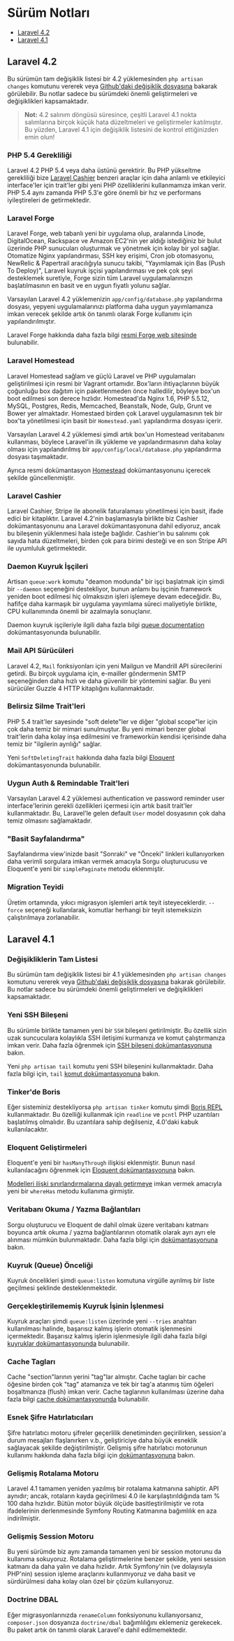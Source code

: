 # Sürüm Notları

- [Laravel 4.2](#laravel-4.2)
- [Laravel 4.1](#laravel-4.1)

<a name="laravel-4.2"></a>
## Laravel 4.2

Bu sürümün tam değişiklik listesi bir 4.2 yüklemesinden `php artisan changes` komutunu vererek veya [Github'daki değişiklik dosyasına](https://github.com/laravel/framework/blob/4.2/src/Illuminate/Foundation/changes.json) bakarak görülebilir. Bu notlar sadece bu sürümdeki önemli geliştirmeleri ve değişiklikleri kapsamaktadır.

> **Not:** 4.2 salınım döngüsü süresince, çeşitli Laravel 4.1 nokta salımlarına birçok küçük hata düzeltmeleri ve geliştirmeler katılmıştır. Bu yüzden, Laravel 4.1 için değişiklik listesini de kontrol ettiğinizden emin olun!

### PHP 5.4 Gerekliliği

Laravel 4.2 PHP 5.4 veya daha üstünü gerektirir. Bu PHP yükseltme gerekliliği bize [Laravel Cashier](/docs/billing) benzeri araçlar için daha anlamlı ve etkileyici interface'ler için trait'ler gibi yeni PHP özelliklerini kullanmamıza imkan verir. PHP 5.4 aynı zamanda PHP 5.3'e göre önemli bir hız ve performans iyileştireleri de getirmektedir.

### Laravel Forge

Laravel Forge, web tabanlı yeni bir uygulama olup, aralarında Linode, DigitalOcean, Rackspace ve Amazon EC2'nin yer aldığı istediğiniz bir bulut üzerinde PHP sunucuları oluşturmak ve yönetmek için kolay bir yol sağlar. Otomatize Nginx yapılandırması, SSH key erişimi, Cron job otomasyonu, NewRelic & Papertrail aracılığıyla sunucu takibi, "Yayımlamak için Bas (Push To Deploy)", Laravel kuyruk işçisi yapılandırması ve pek çok şeyi desteklemek suretiyle, Forge sizin tüm Laravel uygulamalarınızın başlatılmasının en basit ve en uygun fiyatlı yolunu sağlar.

Varsayılan Laravel 4.2 yüklemenizin `app/config/database.php` yapılandırma dosyası, yepyeni uygulamalarınızı platforma daha uygun yayımlamanıza imkan verecek şekilde artık ön tanımlı olarak Forge kullanımı için yapılandırılmıştır.

Laravel Forge hakkında daha fazla bilgi [resmi Forge web sitesinde](https://forge.laravel.com) bulunabilir.

### Laravel Homestead

Laravel Homestead sağlam ve güçlü Laravel ve PHP uygulamaları geliştirilmesi için resmi bir Vagrant ortamıdır. Box'ların ihtiyaçlarının büyük çoğunluğu box dağıtım için paketlenmeden önce halledilir, böyleye box'un boot edilmesi son derece hızlıdır. Homestead'da Nginx 1.6, PHP 5.5.12, MySQL, Postgres, Redis, Memcached, Beanstalk, Node, Gulp, Grunt ve Bower yer almaktadır. Homestaed birden çok Laravel uygulamasının tek bir box'ta yönetilmesi için basit bir `Homestead.yaml` yapılandırma dosyası içerir.

Varsayılan Laravel 4.2 yüklemesi şimdi artık box'un Homestead veritabanını kullanması, böylece Laravel'in ilk yükleme ve yapılandırmasının daha kolay olması için yapılandırılmış bir `app/config/local/database.php` yapılandırma dosyası taşımaktadır.

Ayrıca resmi dokümantasyon [Homestead](/docs/homestead) dokümantasyonunu içerecek şekilde güncellenmiştir.

### Laravel Cashier

Laravel Cashier, Stripe ile abonelik faturalaması yönetilmesi için basit, ifade edici bir kitaplıktır. Laravel 4.2'nin başlamasıyla birlikte biz Cashier dokümantasyonunu ana Laravel dokümantasyonuna dahil ediyoruz, ancak bu bileşenin yüklenmesi hala isteğe bağlıdır. Cashier'in bu salınımı çok sayıda hata düzeltmeleri, birden çok para birimi desteği ve en son Stripe API ile uyumluluk getirmektedir.

### Daemon Kuyruk İşçileri

Artisan `queue:work` komutu "deamon modunda" bir işçi başlatmak için şimdi bir `--daemon` seçeneğini destekliyor, bunun anlamı bu işçinin framework yeniden boot edilmesi hiç olmaksızın işleri işlemeye devam edeceğidir. Bu, hafifçe daha karmaşık bir uygulama yayımlama süreci maliyetiyle birlikte, CPU kullanımında önemli bir azalmayla sonuçlanır.

Daemon kuyruk işçileriyle ilgili daha fazla bilgi [queue documentation](/docs/queue#daemon-queue-workers) dokümantasyonunda bulunabilir.

### Mail API Sürücüleri

Laravel 4.2, `Mail` fonksiyonları için yeni Mailgun ve Mandrill API sürecilerini getirdi. Bu birçok uygulama için, e-mailler göndermenin SMTP seçeneğinden daha hızlı ve daha güvenilir bir yöntemini sağlar. Bu yeni sürücüler Guzzle 4 HTTP kitaplığını kullanmaktadır.

### Belirsiz Silme Trait'leri

PHP 5.4 trait'ler sayesinde "soft delete"ler ve diğer "global scope"ler için çok daha temiz bir mimari sunulmuştur. Bu yeni mimari benzer global trait'lerin daha kolay inşa edilmesini ve frameworkün kendisi içerisinde daha temiz bir "ilgilerin ayrılığı" sağlar.

Yeni `SoftDeletingTrait` hakkında daha fazla bilgi [Eloquent](/docs/eloquent#soft-deleting) dokümantasyonunda bulunabilir.

### Uygun Auth & Remindable Trait'leri

Varsayılan Laravel 4.2 yüklemesi authentication ve password reminder user interface'lerinin gerekli özellikleri içermesi için artık basit trait'ler kullanmaktadır. Bu, Laravel'le gelen default `User` model dosyasının çok daha temiz olmasını sağlamaktadır.

### "Basit Sayfalandırma"

Sayfalandırma view'inizde basit "Sonraki" ve "Önceki" linkleri kullanıyorken daha verimli sorgulara imkan vermek amacıyla Sorgu oluşturucusu ve Eloquent'e yeni bir `simplePaginate` metodu eklenmiştir.

### Migration Teyidi

Üretim ortamında, yıkıcı migrasyon işlemleri artık teyit isteyeceklerdir. `--force` seçeneği kullanılarak, komutlar herhangi bir teyit istemeksizin çalıştırılmaya zorlanabilir.

<a name="laravel-4.1"></a>
## Laravel 4.1

### Değişikliklerin Tam Listesi

Bu sürümün tam değişiklik listesi bir 4.1 yüklemesinden `php artisan changes` komutunu vererek veya [Github'daki değişiklik dosyasına](https://github.com/laravel/framework/blob/4.1/src/Illuminate/Foundation/changes.json) bakarak görülebilir. Bu notlar sadece bu sürümdeki önemli geliştirmeleri ve değişiklikleri kapsamaktadır.

### Yeni SSH Bileşeni

Bu sürümle birlikte tamamen yeni bir `SSH` bileşeni getirilmiştir. Bu özellik sizin uzak suncuculara kolaylıkla SSH iletişimi kurmanıza ve komut çalıştırmanıza imkan verir. Daha fazla öğrenmek için [SSH bileşeni dokümantasyonuna](/docs/ssh) bakın.

Yeni `php artisan tail` komutu yeni SSH bileşenini kullanmaktadır. Daha fazla bilgi için, `tail` [komut dokümantasyonuna](/docs/ssh#tailing-remote-logs) bakın.

### Tinker'de Boris

Eğer sisteminiz destekliyorsa `php artisan tinker` komutu şimdi [Boris REPL](https://github.com/d11wtq/boris) kullanmaktadır. Bu özelliği kullanmak için `readline` ve `pcntl` PHP uzantıları başlatılmış olmalıdır. Bu uzantılara sahip değilseniz, 4.0'daki kabuk kullanılacaktır.

### Eloquent Geliştirmeleri

Eloquent'e yeni bir `hasManyThrough` ilişkisi eklenmiştir. Bunun nasıl kullanılacağını öğrenmek için [Eloquent dokümantasyonuna](/docs/eloquent#has-many-through) bakın.

[Modelleri ilişki sınırlandırmalarına dayalı getirmeye](/docs/eloquent#querying-relations) imkan vermek amacıyla yeni bir `whereHas` metodu kullanıma girmiştir.

### Veritabanı Okuma / Yazma Bağlantıları

Sorgu oluşturucu ve Eloquent de dahil olmak üzere veritabanı katmanı boyunca artık okuma / yazma bağlantılarının otomatik olarak ayrı ayrı ele alınması mümkün bulunmaktadır. Daha fazla bilgi için [dokümantasyonuna](/docs/database#read-write-connections) bakın.

### Kuyruk (Queue) Önceliği

Kuyruk öncelikleri şimdi `queue:listen` komutuna virgülle ayrılmış bir liste geçilmesi şeklinde desteklenmektedir.

### Gerçekleştirilememiş Kuyruk İşinin İşlenmesi

Kuyruk araçları şimdi `queue:listen` üzerinde yeni `--tries` anahtarı kullanılması halinde, başarısız kalmış işlerin otomatik işlenmesini içermektedir. Başarısız kalmış işlerin işlenmesiyle ilgili daha fazla bilgi [kuyruklar dokümantasyonunda](/docs/queues#failed-jobs) bulunabilir.

### Cache Tagları

Cache "section"larının yerini "tag"lar almıştır. Cache tagları bir cache öğesine birden çok "tag" atamanıza ve tek bir tag'a atanmış tüm öğeleri boşaltmanıza (flush) imkan verir. Cache taglarının kullanılması üzerine daha fazla bilgi [cache dokümantasyonunda](/docs/cache#cache-tags) bulunabilir.

### Esnek Şifre Hatırlatıcıları

Şifre hatırlatıcı motoru şifreler geçerlilik denetiminden geçirilirken, session'a durum mesajları flaşlanırken v.b., geliştiriciye daha büyük esneklik sağlayacak şekilde değiştirilmiştir. Gelişmiş şifre hatırlatıcı motorunun kullanımı hakkında daha fazla bilgi için [dokümantasyonuna](/docs/security#password-reminders-and-reset) bakın.

### Gelişmiş Rotalama Motoru

Laravel 4.1 tamamen yeniden yazılmış bir rotalama katmanına sahiptir. API aynıdır; ancak, rotaların kayda geçirilmesi 4.0 ile karşılaştırıldığında tam % 100 daha hızlıdır. Bütün motor büyük ölçüde basitleştirilmiştir ve rota ifadelerinin derlenmesinde Symfony Routing Katmanına bağımlılık en aza indirilmiştir.

### Gelişmiş Session Motoru

Bu yeni sürümde biz aynı zamanda tamamen yeni bir session motorunu da kullanıma sokuyoruz. Rotalama geliştirmelerine benzer şekilde, yeni session katmanı da daha yalın ve daha hızlıdır. Artık Symfony'nin (ve dolayısıyla PHP'nin) session işleme araçlarını kullanmıyoruz ve daha basit ve sürdürülmesi daha kolay olan özel bir çözüm kullanıyoruz.

### Doctrine DBAL

Eğer migrasyonlarınızda `renameColumn` fonksiyonunu kullanıyorsanız, `composer.json` dosyanıza `doctrine/dbal` bağımlılığını eklemeniz gerekecek. Bu paket artık ön tanımlı olarak Laravel'e dahil edilmemektedir.
